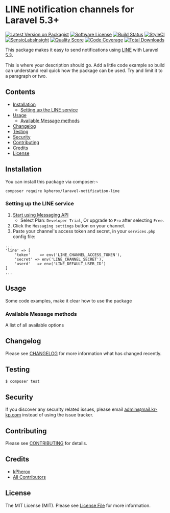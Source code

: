 # LINE notification channels for Laravel 5.3+

[![Latest Version on Packagist](https://img.shields.io/packagist/v/kpherox/laravel-notification-line.svg?style=flat-square)](https://packagist.org/packages/kpherox/laravel-notification-line)
[![Software License](https://img.shields.io/badge/license-MIT-brightgreen.svg?style=flat-square)](LICENSE.md)
[![Build Status](https://img.shields.io/travis/kpherox/laravel-notification-line/master.svg?style=flat-square)](https://travis-ci.org/kpherox/laravel-notification-line)
[![StyleCI](https://styleci.io/repos/138256386/shield)](https://styleci.io/repos/138256386)
[![SensioLabsInsight](https://img.shields.io/sensiolabs/i/8139c804-4988-4f9a-ac1e-69e5f94081c4.svg?style=flat-square)](https://insight.sensiolabs.com/projects/8139c804-4988-4f9a-ac1e-69e5f94081c4)
[![Quality Score](https://img.shields.io/scrutinizer/g/kpherox/laravel-notification-line.svg?style=flat-square)](https://scrutinizer-ci.com/g/kpherox/laravel-notification-line)
[![Code Coverage](https://img.shields.io/scrutinizer/coverage/g/kpherox/laravel-notification-line/master.svg?style=flat-square)](https://scrutinizer-ci.com/g/kpherox/laravel-notification-line/?branch=master)
[![Total Downloads](https://img.shields.io/packagist/dt/kpherox/laravel-notification-line.svg?style=flat-square)](https://packagist.org/packages/kpherox/laravel-notification-line)

This package makes it easy to send notifications using [LINE](https://developers.line.me/) with Laravel 5.3.

This is where your description should go. Add a little code example so build can understand real quick how the package can be used. Try and limit it to a paragraph or two.



## Contents

- [Installation](#installation)
	- [Setting up the LINE service](#setting-up-the-line-service)
- [Usage](#usage)
	- [Available Message methods](#available-message-methods)
- [Changelog](#changelog)
- [Testing](#testing)
- [Security](#security)
- [Contributing](#contributing)
- [Credits](#credits)
- [License](#license)


## Installation

You can install this package via composer:¬
```
composer require kpherox/laravel-notification-line
```

### Setting up the LINE service
1. [Start using Messaging API](https://developers.line.me/console/register/messaging-api/provider/)
    - Select Plan: `Developer Trial`, Or upgrade to `Pro` after selecting `Free`.
2. Click the `Messaging settings` button on your channel.
3. Paste your channel's access token and secret, in your `services.php` config file:
```
...
'line' => [
	'token'    => env('LINE_CHANNEL_ACCESS_TOKEN'),
	'secret' => env('LINE_CHANNEL_SECRET'),
	'userd'   => env('LINE_DEFAULT_USER_ID')
]
...
```

## Usage

Some code examples, make it clear how to use the package

### Available Message methods

A list of all available options

## Changelog

Please see [CHANGELOG](CHANGELOG.md) for more information what has changed recently.

## Testing

``` bash
$ composer test
```

## Security

If you discover any security related issues, please email admin@mail.kr-kp.com instead of using the issue tracker.

## Contributing

Please see [CONTRIBUTING](CONTRIBUTING.md) for details.

## Credits

- [kPherox](https://github.com/kPherox)
- [All Contributors](../../contributors)

## License

The MIT License (MIT). Please see [License File](LICENSE.md) for more information.
